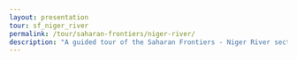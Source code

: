 ```yaml
---
layout: presentation
tour: sf_niger_river
permalink: /tour/saharan-frontiers/niger-river/
description: "A guided tour of the Saharan Frontiers - Niger River section of Northwestern University's Block Museum exhibition of Caravans of Gold."
---
```

